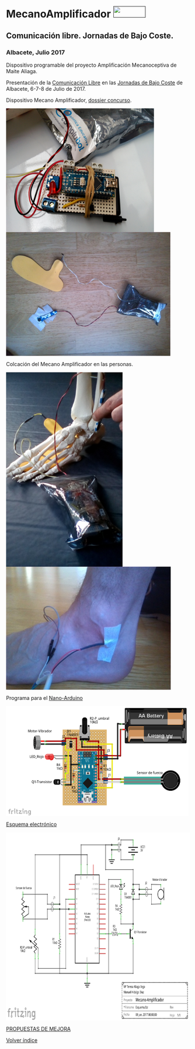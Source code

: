# MecanoAmplificador  <a href="" target="_blank"><img width="88" height="31" border="0" align="rigth" src="https://github.com/leobotmanuel/MecanoAmplificador/img/88x31.png "/></a>

## Comunicación libre. Jornadas de Bajo Coste.
### Albacete, Julio 2017
Dispositivo programable del proyecto Amplificación Mecanoceptiva de Maite Aliaga.

Presentación de la [Comunicación Libre](https://github.com/leobotmanuel/MecanoAmplificador/blob/master/doc/ALIAGAamplificacionmecanoceptiva.pdf) en las [Jornadas de Bajo Coste](http://www.crmfalbacete.org/recursosbajocoste/default.asp) de Albacete, 6-7-8 de Julio de 2017.

Dispositivo Mecano Amplificador, [dossier concurso](https://github.com/leobotmanuel/MecanoAmplificador/blob/master/doc/ALIAGAdossierconcursoBajoCoste2017AmplificacionMecanoceptiva.pdf).

<a href="" target="_blank"><img width="405" height="338" border="0" align="center" src="img/foto02.jpg "/></a>
<a href="" target="_blank"><img width="450" height="338" border="0" align="center" src="img/sistemaCompleto.jpg "/></a>

Colcación del Mecano Amplificador en las personas.

<a href="" target="_blank"><img width="319" height="531" border="0" align="center" src="img/esqueleto.jpg "/></a>
<a href="" target="_blank"><img width="451" height="336" border="0" align="center" src="img/pie.jpg "/></a>

Programa para el [Nano-Arduino](https://github.com/leobotmanuel/MecanoAmplificador/blob/master/software/mecanoAmplificador.ino)

<a href="" target="_blank"><img width="500" height="300" border="0" align="center" src="img/Esquema01.png  "/></a>

[Esquema electrónico](https://github.com/leobotmanuel/MecanoAmplificador/blob/master/doc/Esquema02.fzz)

<a href="" target="_blank"><img width="811" height="514" border="0" align="center" src="img/Esquema02.png  "/></a>

[PROPUESTAS DE MEJORA](https://github.com/leobotmanuel/MecanoAmplificador/blob/master/doc/propuesta/README.md)

[Volver índice](https://github.com/leobotmanuel/AmplificacionMecanoceptiva)
